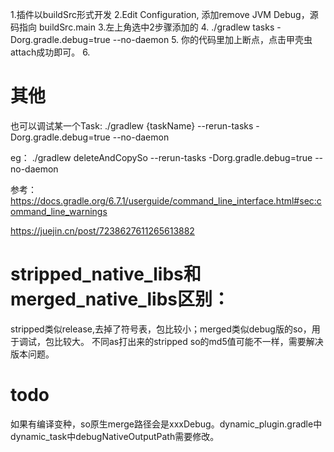 1.插件以buildSrc形式开发
2.Edit Configuration, 添加remove JVM Debug，源码指向 buildSrc.main
3.左上角选中2步骤添加的
4. ./gradlew tasks -Dorg.gradle.debug=true --no-daemon
5. 你的代码里加上断点，点击甲壳虫attach成功即可。
6. 
# 其他

也可以调试某一个Task: ./gradlew {taskName} --rerun-tasks  -Dorg.gradle.debug=true --no-daemon

eg： ./gradlew deleteAndCopySo --rerun-tasks -Dorg.gradle.debug=true --no-daemon


参考：https://docs.gradle.org/6.7.1/userguide/command_line_interface.html#sec:command_line_warnings

https://juejin.cn/post/7238627611265613882

# stripped_native_libs和merged_native_libs区别：
stripped类似release,去掉了符号表，包比较小；merged类似debug版的so，用于调试，包比较大。
不同as打出来的stripped so的md5值可能不一样，需要解决版本问题。

# todo
如果有编译变种，so原生merge路径会是xxxDebug。dynamic_plugin.gradle中dynamic_task中debugNativeOutputPath需要修改。
